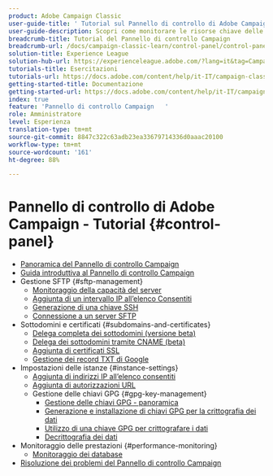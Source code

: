 ```yaml
---
product: Adobe Campaign Classic
user-guide-title: ' Tutorial sul Pannello di controllo di Adobe Campaign'
user-guide-description: Scopri come monitorare le risorse chiave delle istanze Adobe Campaign ed eseguire attività amministrative nel Pannello di controllo Campaign.
breadcrumb-title: Tutorial del Pannello di controllo Campaign
breadcrumb-url: /docs/campaign-classic-learn/control-panel/control-panel-overview.html
solution-title: Experience League
solution-hub-url: https://experienceleague.adobe.com/?lang=it&tag=Campaign+Classic&tag=Campaign+Classic#recommended/solutions/campaign
tutorials-title: Esercitazioni
tutorials-url: https://docs.adobe.com/content/help/it-IT/campaign-classic-learn/tutorials/overview.html
getting-started-title: Documentazione
getting-started-url: https://docs.adobe.com/content/help/it-IT/campaign-classic/using/getting-started/starting-with-adobe-campaign/about-adobe-campaign-classic.html
index: true
feature: 'Pannello di controllo Campaign   '
role: Amministratore
level: Esperienza
translation-type: tm+mt
source-git-commit: 8847c322c63adb23ea33679714336d0aaac20100
workflow-type: tm+mt
source-wordcount: '161'
ht-degree: 88%

---
```



# Pannello di controllo di Adobe Campaign - Tutorial {#control-panel}

+ [Panoramica del Pannello di controllo Campaign](/help/control-panel-tutorials/control-panel-overview.md)
+ [Guida introduttiva al Pannello di controllo Campaign](/help/control-panel-tutorials/getting-started-with-the-control-panel.md)
+ Gestione SFTP {#sftp-management}
   + [Monitoraggio della capacità del server](/help/control-panel-tutorials/sftp-management/monitoring-server-capacity.md)
   + [Aggiunta di un intervallo IP all’elenco Consentiti](/help/control-panel-tutorials/sftp-management/adding-ip-range-to-allow-list.md)
   + [Generazione di una chiave SSH](/help/control-panel-tutorials/sftp-management/generate-ssh-key.md)
   + [Connessione a un server SFTP](/help/control-panel-tutorials/sftp-management/connect-to-sftp-server.md)
+ Sottodomini e certificati {#subdomains-and-certificates}
   + [Delega completa dei sottodomini (versione beta)](/help/control-panel-tutorials/subdomains-and-certificates/subdomain-delegation.md)
   + [Delega dei sottodomini tramite CNAME (beta)](/help/control-panel-tutorials/subdomains-and-certificates/delegating-subdomains-using-cname.md)
   + [Aggiunta di certificati SSL](/help/control-panel-tutorials/subdomains-and-certificates/adding-ssl-certificates.md)
   + [Gestione dei record TXT di Google](/help/control-panel-tutorials/subdomains-and-certificates/google-txt-record-management.md)
+ Impostazioni delle istanze {#instance-settings}
   + [Aggiunta di indirizzi IP all’elenco consentiti](/help/control-panel-tutorials/instance-settings/ip-allow-listing.md)
   + [Aggiunta di autorizzazioni URL](/help/control-panel-tutorials/instance-settings/adding-url-permissions.md)
   + Gestione delle chiavi GPG {#gpg-key-management}
      + [Gestione delle chiavi GPG - panoramica](/help/control-panel-tutorials/instance-settings/gpg-key-management/gpg-key-management-overview.md)
      + [Generazione e installazione di chiavi GPG per la crittografia dei dati](/help/control-panel-tutorials/instance-settings/gpg-key-management/generating-and-installing-gpg-keys-for-data-encryption.md)
      + [Utilizzo di una chiave GPG per crittografare i dati](/help/control-panel-tutorials/instance-settings/gpg-key-management/using-a-gpg-key-to-encrypt-data.md)
      + [Decrittografia dei dati](/help/control-panel-tutorials/instance-settings/gpg-key-management/decrypting-data.md)
+ Monitoraggio delle prestazioni {#performance-monitoring}
   + [Monitoraggio dei database](/help/control-panel-tutorials/performance-monitoring/monitoring-databases.md)
+ [Risoluzione dei problemi del Pannello di controllo Campaign](/help/control-panel-tutorials/trouble-shooting.md)

